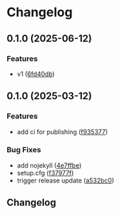 # Changelog

## 0.1.0 (2025-06-12)


### Features

* v1 ([6fd40db](https://github.com/graeter-group/kimmdy-hydrolysis/commit/6fd40dbc87e4bfdc5a82a64d9681fb5884d91c90))

## 0.1.0 (2025-03-12)


### Features

* add ci for publishing ([f935377](https://github.com/graeter-group/kimmdy-hydrolysis/commit/f9353771155923dab4dcb72f7c93deb825e72e6e))


### Bug Fixes

* add nojekyll ([4e7ffbe](https://github.com/graeter-group/kimmdy-hydrolysis/commit/4e7ffbed7a77a619939095620723d43c5839d44c))
* setup.cfg ([f37977f](https://github.com/graeter-group/kimmdy-hydrolysis/commit/f37977f9a4bf7eda0ce5d432456bd171bd810c77))
* trigger release update ([a532bc0](https://github.com/graeter-group/kimmdy-hydrolysis/commit/a532bc04d6dbca71b529cad04a574f320c5965ce))

## Changelog
